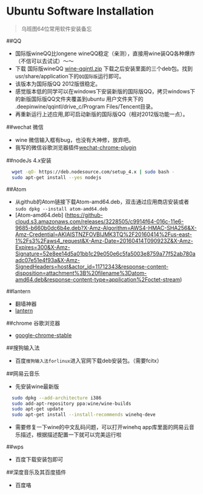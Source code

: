 Ubuntu Software Installation
================
> 乌班图64位常用软件安装备忘

##QQ
* 国际版wineQQ比longene wineQQ稳定（亲测），直接用wine装QQ各种爆炸（不信可以去试试）～～
* 下载 国际版wineQQ [wine-qqintl.zip](http://yun.baidu.com/share/link?shareid=2983202140&uk=202032639) 下载之后安装里面的三个deb包。找到usr/share/application下的`QQ国际版`运行即可。
* 该版本为国际版QQ 2012版很稳定。
* 感觉版本低的同学可以在windows下安装新版的国际版QQ，拷贝windows下的新版国际版QQ文件夹覆盖到ubuntu 用户文件夹下的 .deepinwine/qqintl/drive_c/Program Files/Tencent目录。
* 再重新运行上述应用,即可启动新版的国际版QQ（相对2012版功能一点）。

##wechat 微信
* wine 微信输入框有bug，也没有大神修，放弃吧。
* 我写的微信谷歌浏览器插件[wechat-chrome-plugin](https://github.com/jarden-liu/wechat-chrome-plugin)

##nodeJs 4.x安装
```bash ab-sd
  wget -qO- https://deb.nodesource.com/setup_4.x | sudo bash -
  sudo apt-get install --yes nodejs
```

##Atom
* 从github的Atom链接下载Atom-amd64.deb，双击通过应用商店安装或者`sudo dpkg --install atom-amd64.deb`
* [Atom-amd64.deb] (https://github-cloud.s3.amazonaws.com/releases/3228505/c9914f64-016c-11e6-9685-b660b0dc6b4e.deb?X-Amz-Algorithm=AWS4-HMAC-SHA256&X-Amz-Credential=AKIAISTNZFOVBIJMK3TQ%2F20160414%2Fus-east-1%2Fs3%2Faws4_request&X-Amz-Date=20160414T090923Z&X-Amz-Expires=300&X-Amz-Signature=52e8ee14d5a01bb1c29e050e6c5fa5003e8759a77f52ab780aadc07e51e4f93a&X-Amz-SignedHeaders=host&actor_id=11712343&response-content-disposition=attachment%3B%20filename%3Datom-amd64.deb&response-content-type=application%2Foctet-stream)

##lantern
* 翻墙神器
* [lantern](https://raw.githubusercontent.com/getlantern/lantern-binaries/master/lantern-installer-beta-64-bit.deb)

##chrome 谷歌浏览器
* [google-chrome-stable](https://dl.google.com/linux/direct/google-chrome-stable_current_amd64.deb)

##搜狗输入法
* 百度`搜狗输入法forlinux`进入官网下载deb安装包。（需要fcitx）

##网易云音乐
* 先安装wine最新版
```bash
  sudo dpkg --add-architecture i386
  sudo add-apt-repository ppa:wine/wine-builds
  sudo apt-get update
  sudo apt-get install --install-recommends winehq-deve
```
* 需要修复一下wine的中文乱码问题，可以打开winehq app库里面的网易云音乐描述，根据描述配置一下就可以完美运行啦

##wps
* 百度下载安装包即可

##深度音乐及其百度插件
* 百度咯
